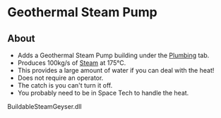
# Geothermal Steam Pump

## About
* Adds a Geothermal Steam Pump building under the [Plumbing](https://oxygennotincluded.gamepedia.com/Plumbing) tab.
* Produces 100kg/s of [Steam](https://oxygennotincluded.gamepedia.com/Steam) at 175&deg;C.
* This provides a large amount of water if you can deal with the heat!
* Does not require an operator.
* The catch is you can't turn it off.
* You probably need to be in Space Tech to handle the heat.

BuildableSteamGeyser.dll
